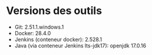 # Versions des outils

- Git: 2.51.1.windows.1
- Docker: 28.4.0
- Jenkins (conteneur docker): 2.528.1
- Java (via conteneur Jenkins lts-jdk17): openjdk 17.0.16
 